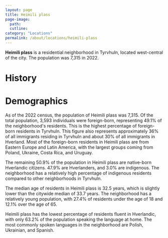 ```yaml
---
layout: page
title: Heimili plass
page-image: 
  path:  
  cutline: 
category: "Locations"
permalink: /about/locations/heimili-plass
---
```


**Heimili plass** is a residential neighborhood in Tyrvhuln, located west-central of the city. The population was 7,315 in 2022.  

# History

# Demographics
As of the 2022 census, the population of Heimili plass was 7,315. Of the total population, 3,593 individuals were foreign-born, representing 49.1% of the neighborhood's residents. This is the highest percentage of foreign-born residents in Tyrvhuln. This figure also represents approximately 36% of all immigrants residing in Tyrvhuln and about 30% of all immigrants in Hverland. Most of the foreign-born residents in Heimili plass are from Eastern Europe and Latin America, with the largest groups coming from Poland, Ukraine, Costa Rica, and Uruguay.

The remaining 50.9% of the population in Heimili plass are native-born Hverlandic citizens. 47.9% are Hverlanders, and 3.0% are indigenous. The neighborhood has a relatively high percentage of indigenous residents compared to other neighborhoods in Tyrvhuln.

The median age of residents in Heimili plass is 32.5 years, which is slightly lower than the citywide median of 33.7 years. The neighborhood has a relatively young population, with 27.4% of residents under the age of 18 and 12.1% over the age of 65.

Heimili plass has the lowest percentage of residents fluent in Hverlandic, with only 63.2% of the population speaking the language at home. The most commonly spoken languages in the neighborhood are Polish, Ukrainian, and Spanish.
